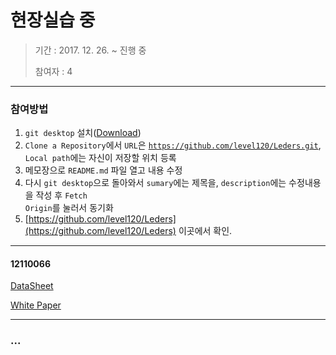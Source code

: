 현장실습 중
========

> 기간 : 2017. 12. 26. ~ 진행 중
> 
> 참여자 : 4

---

### 참여방법

1. <code>git desktop</code> 설치([Download](https://desktop.github.com/))
2. <code>Clone a Repository</code>에서 <code>URL</code>은 <code>https://github.com/level120/Leders.git</code>, <code>Local path</code>에는 자신이 저장할 위치 등록
3. 메모장으로 <code>README.md</code> 파일 열고 내용 수정
4. 다시 <code>git desktop</code>으로 돌아와서 <code>sumary</code>에는 제목을, <code>description</code>에는 수정내용을 작성 후 <code>Fetch Origin</code>를 눌러서 동기화
5. [https://github.com/level120/Leders](https://github.com/level120/Leders) 이곳에서 확인.


---

#### 12110066

[DataSheet](https://docs.google.com/document/d/1roVNtdpDgs3FJzo_-IOVske8j3RxoAZGjG6wyBf5Da8/edit?usp=sharing)

[White Paper](https://docs.google.com/document/d/1mPbgOnRhE_KpMSWNqU80d5c0Tj60A9P3ufdPGaR1_eI/edit?usp=sharing)


---

### ...
